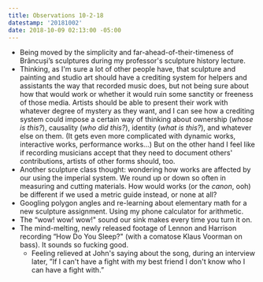 ```yaml
---
title: Observations 10-2-18
datestamp: '20181002'
date: 2018-10-09 02:13:00 -05:00
---
```


- Being moved by the simplicity and far-ahead-of-their-timeness of Brâncuși’s sculptures during my professor's sculpture history lecture.
- Thinking, as I'm sure a lot of other people have, that sculpture and painting and studio art should have a crediting system for helpers and assistants the way that recorded music does, but not being sure about how that would work or whether it would ruin some sanctity or freeness of those media. Artists should be able to present their work with whatever degree of mystery as they want, and I can see how a crediting system could impose a certain way of thinking about ownership (*whose is this?*), causality (*who did this?*), identity (*what is this?*), and whatever else on them. (It gets even more complicated with dynamic works, interactive works, performance works…) But on the other hand I feel like if recording musicians accept that they need to document others' contributions, artists of other forms should, too.
- Another sculpture class thought: wondering how works are affected by our using the imperial system. We round up or down so often in measuring and cutting materials. How would works (or the *canon*, ooh) be different if we used a metric guide instead, or none at all?
- Googling polygon angles and re-learning about elementary math for a new sculpture assignment. Using my phone calculator for arithmetic.
- The “wow! wow! wow!" sound our sink makes every time you turn it on.
- The mind-melting, newly released footage of Lennon and Harrison recording “How Do You Sleep?" (with a comatose Klaus Voorman on bass). It sounds so fucking good.
	- Feeling relieved at John's saying about the song, during an interview later, ”If I can't have a fight with my best friend I don't know who I can have a fight with.”
